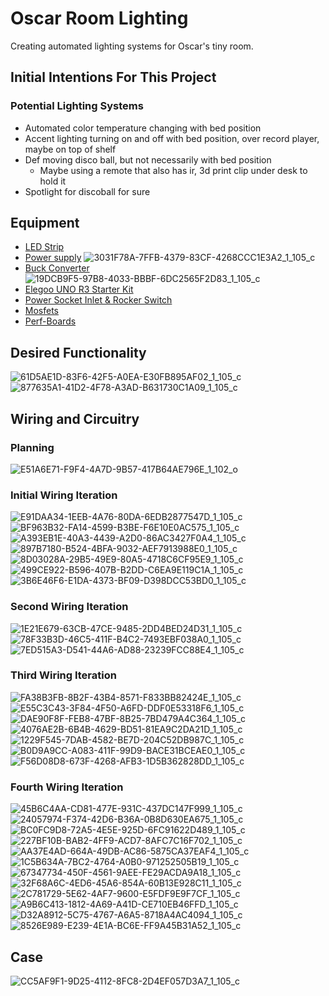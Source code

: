 # Oscar Room Lighting
Creating automated lighting systems for Oscar's tiny room.
## Initial Intentions For This Project
### Potential Lighting Systems
* Automated color temperature changing with bed position
* Accent lighting turning on and off with bed position, over record player, maybe on top of shelf
* Def moving disco ball, but not necessarily with bed position 
  * Maybe using a remote that also has ir, 3d print clip under desk to hold it
* Spotlight for discoball for sure
## Equipment
* [LED Strip](https://www.amazon.com/dp/B08QMH7R3P?ref_=cm_sw_r_apin_dp_7SDHEE939AYBEMCTD07V)
* [Power supply](https://www.amazon.com/gp/product/B09WVYDT9C/ref=ox_sc_act_title_2?smid=ASLF48OKQAF1T&psc=1)
![3031F78A-7FFB-4379-83CF-4268CCC1E3A2_1_105_c](https://user-images.githubusercontent.com/64116042/209421315-233e9b65-20ef-4939-b213-753745332076.jpeg)
* [Buck Converter](https://www.amazon.com/gp/product/B09DGD6WCG/ref=ox_sc_act_title_3?smid=A25NZ3OT6I61PQ&psc=1)
![19DCB9F5-97B8-4033-BBBF-6DC2565F2D83_1_105_c](https://user-images.githubusercontent.com/64116042/209421318-e61029ef-841e-4b90-8956-2dd5a7b53793.jpeg)
* [Elegoo UNO R3 Starter Kit](https://www.amazon.com/gp/product/B01D8KOZF4/ref=ppx_yo_dt_b_asin_title_o02_s00?ie=UTF8&psc=1)
* [Power Socket Inlet & Rocker Switch](https://www.amazon.com/BIQU-Rocker-Switch-Socket-Module/dp/B07KS2TQ45/ref=sr_1_4?crid=2ETRY5RSOFFRG&keywords=inlet+power+plug+socket+with+switch&qid=1667399322&qu=eyJxc2MiOiIxLjc3IiwicXNhIjoiMC4wMCIsInFzcCI6IjAuMDAifQ%3D%3D&sprefix=inlet+power+plug+socket+with+switch%2Caps%2C86&sr=8-4)
* [Mosfets](https://www.amazon.com/WeiMeet-RFP30N06LE-N-Channel-Mosfet-Arduino/dp/B07CTF1JVD/ref=sr_1_3?crid=E83LLQTW0UMJ&keywords=mosfet&qid=1667399900&qu=eyJxc2MiOiI0Ljg2IiwicXNhIjoiNC43MyIsInFzcCI6IjQuNTEifQ%3D%3D&sprefix=mosfet%2Caps%2C96&sr=8-3)
* [Perf-Boards](https://www.amazon.com/gp/product/B072Z7Y19F/ref=ppx_yo_dt_b_asin_title_o06_s00?ie=UTF8&psc=1)
## Desired Functionality
![61D5AE1D-83F6-42F5-A0EA-E30FB895AF02_1_105_c](https://user-images.githubusercontent.com/64116042/209421287-15f3e43e-c78f-4185-a409-83492bc11456.jpeg)
![877635A1-41D2-4F78-A3AD-B631730C1A09_1_105_c](https://user-images.githubusercontent.com/64116042/209421298-774c431e-b677-4211-bf12-a7a04d07d318.jpeg)
## Wiring and Circuitry
### Planning
![E51A6E71-F9F4-4A7D-9B57-417B64AE796E_1_102_o](https://user-images.githubusercontent.com/64116042/199527218-202d442d-821e-4282-be0b-c5bb5446fa5f.jpeg)
### Initial Wiring Iteration
![E91DAA34-1EEB-4A76-80DA-6EDB2877547D_1_105_c](https://user-images.githubusercontent.com/64116042/199527700-08e2eb59-fd91-43de-bdf9-162f893c1ae6.jpeg)
![BF963B32-FA14-4599-B3BE-F6E10E0AC575_1_105_c](https://user-images.githubusercontent.com/64116042/199527733-2767686c-4654-4776-ab05-0c400749a6c6.jpeg)
![A393EB1E-40A3-4439-A2D0-86AC3427F0A4_1_105_c](https://user-images.githubusercontent.com/64116042/199527755-03631f70-262c-4446-90b2-05fc6be99d16.jpeg)
![897B7180-B524-4BFA-9032-AEF7913988E0_1_105_c](https://user-images.githubusercontent.com/64116042/199527781-23d0c404-453d-4fe4-93c7-7dd95779c3ae.jpeg)
![8D03028A-29B5-49E9-80A5-4718C6CF95E9_1_105_c](https://user-images.githubusercontent.com/64116042/199527795-fa23f391-fa1b-4ee7-9672-49d179187784.jpeg)
![499CE922-B596-407B-B2DD-C6EA9E119C1A_1_105_c](https://user-images.githubusercontent.com/64116042/199527821-72d3f275-8bad-48a0-9c4b-cd9ad59ca02c.jpeg)
![3B6E46F6-E1DA-4373-BF09-D398DCC53BD0_1_105_c](https://user-images.githubusercontent.com/64116042/209421259-334ebdea-6261-42c9-8b99-da42914cec07.jpeg)
### Second Wiring Iteration
![1E21E679-63CB-47CE-9485-2DD4BED24D31_1_105_c](https://user-images.githubusercontent.com/64116042/209421270-0e21465d-1d24-43af-8810-bddb36abde3f.jpeg)
![78F33B3D-46C5-411F-B4C2-7493EBF038A0_1_105_c](https://user-images.githubusercontent.com/64116042/209421282-e989a3f6-dc99-4af2-a753-8a5c7cea9197.jpeg)
![7ED515A3-D541-44A6-AD88-23239FCC88E4_1_105_c](https://user-images.githubusercontent.com/64116042/209421322-f8c7e1be-9a63-4af1-987b-3ff86f2842ee.jpeg)
### Third Wiring Iteration
![FA38B3FB-8B2F-43B4-8571-F833BB82424E_1_105_c](https://user-images.githubusercontent.com/64116042/209421328-dcf57a9c-2f58-4aec-85f3-f9d189bfcef0.jpeg)
![E55C3C43-3F84-4F50-A6FD-DDF0E53318F6_1_105_c](https://user-images.githubusercontent.com/64116042/209421333-cf006e9a-d9d0-4892-a02b-46ffd255d129.jpeg)
![DAE90F8F-FEB8-47BF-8B25-7BD479A4C364_1_105_c](https://user-images.githubusercontent.com/64116042/209421342-c3a56965-ce8b-4086-9009-3ff2bbc7d894.jpeg)
![4076AE2B-6B4B-4629-BD51-81EA9C2DA21D_1_105_c](https://user-images.githubusercontent.com/64116042/209421486-a6ab1104-2034-45b0-ae82-3997bd365588.jpeg)
![1229F545-7DAB-4582-BE7D-204C52DB987C_1_105_c](https://user-images.githubusercontent.com/64116042/209421487-86d7f518-500b-4c12-ae0a-1d003e80675d.jpeg)
![B0D9A9CC-A083-411F-99D9-BACE31BCEAE0_1_105_c](https://user-images.githubusercontent.com/64116042/209421488-e16dab09-20cc-44a0-bf27-3cfdb27037ea.jpeg)
![F56D08D8-673F-4268-AFB3-1D5B362828DD_1_105_c](https://user-images.githubusercontent.com/64116042/209421490-331a55e5-a778-46e1-980d-ca94f70a3863.jpeg)
### Fourth Wiring Iteration
![45B6C4AA-CD81-477E-931C-437DC147F999_1_105_c](https://user-images.githubusercontent.com/64116042/209421494-4333f50d-dc3f-4ca0-8f60-cb16e0a7f5f1.jpeg)
![24057974-F374-42D6-B36A-0B8D630EA675_1_105_c](https://user-images.githubusercontent.com/64116042/209421497-7c9553f7-e66c-4cf8-9816-970459a7ddb7.jpeg)
![BC0FC9D8-72A5-4E5E-925D-6FC91622D489_1_105_c](https://user-images.githubusercontent.com/64116042/209421499-2f4bd39f-5331-4c92-9a8d-c360b13ee5cd.jpeg)
![227BF10B-BAB2-4FF9-ACD7-8AFC7C16F702_1_105_c](https://user-images.githubusercontent.com/64116042/209421503-bc03adde-ba38-43c4-b840-7d062f35bebe.jpeg)
![AA37E4AD-664A-49DB-AC86-5875CA37EAF4_1_105_c](https://user-images.githubusercontent.com/64116042/209421506-18ea2b98-4341-4718-bea8-628592a0a103.jpeg)
![1C5B634A-7BC2-4764-A0B0-971252505B19_1_105_c](https://user-images.githubusercontent.com/64116042/209421507-0e2beeed-85f7-45c0-ad70-f7f6253a7919.jpeg)
![67347734-450F-4561-9AEE-FE29ACDA9A18_1_105_c](https://user-images.githubusercontent.com/64116042/209421508-22249808-b643-4de2-b826-388f1cecd9bd.jpeg)
![32F68A6C-4ED6-45A6-854A-60B13E928C11_1_105_c](https://user-images.githubusercontent.com/64116042/209421510-d8fc7ecc-7b10-4f61-ba54-17ae7e80b16f.jpeg)
![2C781729-5E62-4AF7-9600-E5FDF9E9F7CF_1_105_c](https://user-images.githubusercontent.com/64116042/209421513-c2a6fd2c-5ba8-44db-9ba8-7ef3b108b787.jpeg)
![A9B6C413-1812-4A69-A41D-CE710EB46FFD_1_105_c](https://user-images.githubusercontent.com/64116042/209421516-c2e07a45-730e-48e1-b7ea-25d53f239587.jpeg)
![D32A8912-5C75-4767-A6A5-8718A4AC4094_1_105_c](https://user-images.githubusercontent.com/64116042/209421518-ad858f0e-82d4-4464-902c-3d3dabdfe639.jpeg)
![8526E989-E239-4E1A-BC6E-FF9A45B31A52_1_105_c](https://user-images.githubusercontent.com/64116042/209421521-d612abca-cc4f-45dd-9c72-9acff1e4af08.jpeg)
## Case
![CC5AF9F1-9D25-4112-8FC8-2D4EF057D3A7_1_105_c](https://user-images.githubusercontent.com/64116042/209421324-654dfaf8-9e12-4485-82c6-104063896f71.jpeg)

